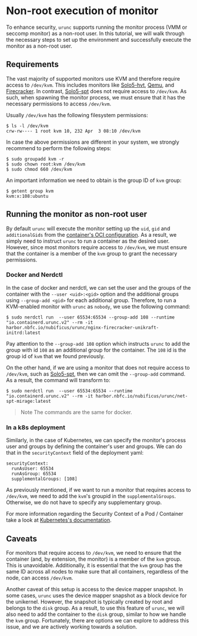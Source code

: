 # Non-root execution of monitor

To enhance security, `urunc` supports running the monitor process (VMM or
seccomp monitor) as a non-root user. In this tutorial, we will walk through the
necessary steps to set up the environment and successfully execute the monitor
as a non-root user.

## Requirements

The vast majority of supported monitors use KVM and therefore require access to
`/dev/kvm`. This includes monitors like
[Solo5-hvt](https://github.com/Solo5/solo5), [Qemu](https://www.qemu.org), and
[Firecracker](https://github.com/firecracker-microvm/firecracker). In contrast,
[Solo5-spt](https://github.com/Solo5/solo5) does not require access to
`/dev/kvm`. As such, when spawning the monitor process, we must ensure that it
has the necessary permissions to access `/dev/kvm`.

Usually `/dev/kvm` has the following filesystem permissions:

```
$ ls -l /dev/kvm
crw-rw---- 1 root kvm 10, 232 Apr  3 08:10 /dev/kvm
```

In case the above permissions are different in your system, we strongly
recommend to perform the following steps:

```
$ sudo groupadd kvm -r
$ sudo chown root:kvm /dev/kvm
$ sudo chmod 660 /dev/kvm
```

An important information we need to obtain is the group ID of `kvm` group:

```
$ getent group kvm
kvm:x:108:ubuntu
```

## Running the monitor as non-root user

By default `urunc` will execute the monitor setting up the `uid`, `gid` and
`additionalGids` from the [container's OCI
configuration](https://github.com/opencontainers/runtime-spec/blob/main/config.md#posix-platform-user).
As a result, we simply need to instruct `urunc` to run a container as the desired
user. However, since most monitors require access to `/dev/kvm`, we must ensure
that the container is a member of the `kvm` group to grant the necessary
permissions.

### Docker and Nerdctl

In the case of docker and nerdctl, we can set the user and the groups of the
container with the `--user <uid>:<gid>` option and the additional groups using
`--group-add <gid>` for each additional group. Therefore, to run a KVM-enabled
monitor with `urunc` as `nobody`, we use the following command:

```
$ sudo nerdctl run  --user 65534:65534 --group-add 108 --runtime "io.containerd.urunc.v2" --rm -it harbor.nbfc.io/nubificus/urunc/nginx-firecracker-unikraft-initrd:latest
```

Pay attention to the `--group-add 108` option which instructs `urunc` to add
the group with id `108` as an additional group for the container. The
`108` id is the group id of `kvm` that we found previously.

On the other hand, if we are using a monitor that does not require access to
`/dev/kvm`, such as [Solo5-spt](https://github.com/Solo5/solo5), then we can
omit the `--group-add` command.  As a result, the command will transform to:

```
$ sudo nerdctl run  --user 65534:65534 --runtime "io.containerd.urunc.v2" --rm -it harbor.nbfc.io/nubificus/urunc/net-spt-mirage:latest
```

> Note The commands are the same for docker.


### In a k8s deployment

Similarly, in the case of Kubernetes, we can specify the monitor's process user
and groups by defining the container's user and groups. We can do that in
the `securityContext` field of the deployment yaml:

```
securityContext:
  runAsUser: 65534
  runAsGroup: 65534
  supplementalGroups: [108]
```

As previously mentioned, if we want to run a monitor that requires access to
`/dev/kvm`, we need to add the `kvm`'s groupid in the `supplementalGroups`.
Otherwise, we do not have to specify any supplementary group.

For more information regarding the Security Context of a Pod / Container take a
look at [Kubernetes's
documentation](https://kubernetes.io/docs/tasks/configure-pod-container/security-context/).


## Caveats

For monitors that require access to `/dev/kvm`, we need to ensure that the
container (and, by extension, the monitor) is a member of the `kvm` group. This
is unavoidable. Additionally, it is essential that the `kvm`
group has the same ID across all nodes to make sure that all containers,
regardless of the node, can access `/dev/kvm`.

Another caveat of this setup is access to the device mapper snapshot. In some
cases, `urunc` uses the device mapper snapshot as a block device for the
unikernel. However, the snapshot is typically created by root and belongs to the
`disk` group. As a result, to use this feature of `urunc`, we will also need
to add the container to the `disk` group, similar to how we handle the `kvm`
group. Fortunately, there are options we can explore to address this issue, and
we are actively working towards a solution.
